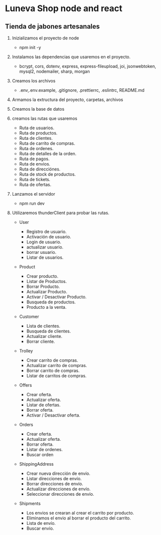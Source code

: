 # Luneva Shop node and react

## Tienda de jabones artesanales

1. Inizializamos el proyecto de node

   - npm init -y

2. Instalamos las dependencias que usaremos en el proyecto.

   - bcrypt, cors, dotenv, express, express-fileupload, joi, jsonwebtoken, mysql2, nodemailer, sharp, morgan

3. Creamos los archivos

   - .env,.env.example, .gitignore, .prettierrc, .eslintrc, README.md

4. Armamos la extructura del proyecto, carpetas, archivos
5. Creamos la base de datos

6. creamos las rutas que usaremos

   - Ruta de usuarios.
   - Ruta de productos.
   - Ruta de clientes.
   - Ruta de carrito de compras.
   - Ruta de ordenes.
   - Ruta de detalles de la orden.
   - Ruta de pagos.
   - Ruta de envios.
   - Ruta de direcciónes.
   - Ruta de stock de productos.
   - Ruta de tickets.
   - Ruta de ofertas.

7. Lanzamos el servidor

   - npm run dev

8. Utilizaremos thunderClient para probar las rutas.

   - User

     - Registro de usuario.
     - Activación de usuario.
     - Login de usuario.
     - actualizar usuario.
     - borrar usuario.
     - Listar de usuarios.

   - Product

     - Crear producto.
     - Listar de Productos.
     - Borrar Producto.
     - Actualizar Producto.
     - Activar / Desactivar Producto.
     - Busqueda de productos.
     - Producto a la venta.

   - Customer

     - Lista de clientes.
     - Busqueda de clientes.
     - Actualizar cliente.
     - Borrar cliente.

   - Trolley

     - Crear carrito de compras.
     - Actualizar carrito de compras.
     - Borrar carrito de compras.
     - Listar de carritos de compras.

   - Offers

     - Crear oferta.
     - Actualizar oferta.
     - Listar de ofertas.
     - Borrar oferta.
     - Activar / Desactivar oferta.

   - Orders

     - Crear oferta.
     - Actualizar oferta.
     - Borrar oferta.
     - Listar de ordenes.
     - Buscar orden

   - ShippingAddress

     - Crear nueva dirección de envío.
     - Listar direcciones de envío.
     - Borrar direcciones de envío.
     - Actualizar direcciones de envío.
     - Seleccionar direcciones de envío.

   - Shipments

     - Los envios se crearan al crear el carrito por producto.
     - Eliminamos el envio al borrar el producto del carrito.
     - Lista de envío.
     - Buscar envío.
